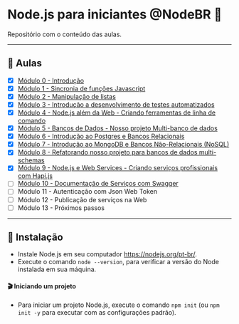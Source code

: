 # Node.js para iniciantes @NodeBR 🚀

Repositório com o conteúdo das aulas.

---

## 🤯 Aulas

- [x] [Módulo 0 - Introdução](./modulo-0-introducao)
- [x] [Módulo 1 - Sincronia de funções Javascript](./modulo-1-sincronia-de-funcoes-javascript)
- [x] [Módulo 2 - Manipulação de listas](./modulo-2-manipulacao-de-listas)
- [x] [Módulo 3 - Introdução a desenvolvimento de testes automatizados](./modulo-3-testes-automatizados)
- [x] [Módulo 4 - Node.js além da Web - Criando ferramentas de linha de comando](./modulo-4-node-alem-da-web)
- [x] [Módulo 5 - Bancos de Dados - Nosso projeto Multi-banco de dados](./modulo-5-multi-banco-de-dados)
- [x] [Módulo 6 - Introdução ao Postgres e Bancos Relacionais](./modulo-6-banco-relacional)
- [x] [Módulo 7 - Introdução ao MongoDB e Bancos Não-Relacionais (NoSQL)](./modulo-7-banco-nao-relacional)
- [x] [Módulo 8 - Refatorando nosso projeto para bancos de dados multi-schemas](./modulo-8-refatorando-multi-schemas)
- [x] [Módulo 9 - Node.js e Web Services - Criando serviços profissionais com Hapi.js](./modulo-9-web-services)
- [ ] [Módulo 10 - Documentação de Serviços com Swagger](./modulo-10-documentacao-swagger)
- [ ] Módulo 11 - Autenticação com Json Web Token
- [ ] Módulo 12 - Publicação de serviços na Web
- [ ] Módulo 13 - Próximos passos

---

## 🚀 Instalação

- Instale Node.js em seu computador https://nodejs.org/pt-br/.
- Execute o comando `node --version`, para verificar a versão do Node instalada em sua máquina.

#### 🎬 Iniciando um projeto

- Para iniciar um projeto Node.js, execute o comando `npm init` (ou `npm init -y` para executar com as configurações padrão).

